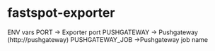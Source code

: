# fastspot-exporter
ENV vars
PORT -> Exporter port
PUSHGATEWAY -> Pushgateway (http://pushgateway)
PUSHGATEWAY_JOB ->Pushgateway job name